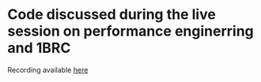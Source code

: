# Code discussed during the live session on performance enginerring and 1BRC

Recording available [here](https://codeconfessions.substack.com/p/recording-live-session-on-performance)
